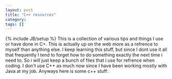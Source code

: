 ```yaml
---
layout: post
title: "C++ resources"
category:
tags: []
---
```

{% include JB/setup %}
This is a collection of various tips and things I use or have done in C+. This is actually up on the web more as a refrence to myself than anything else. I keep learning this stuff, but since I dont use it all that frequently I tend to forget how to do something exactly the next time i need to. So i will just keep a bunch of files that i use for refrence when coding. I don't use C++ as much now since I have been working mostly with Java at my job. Anyways here is some c++ stuff: